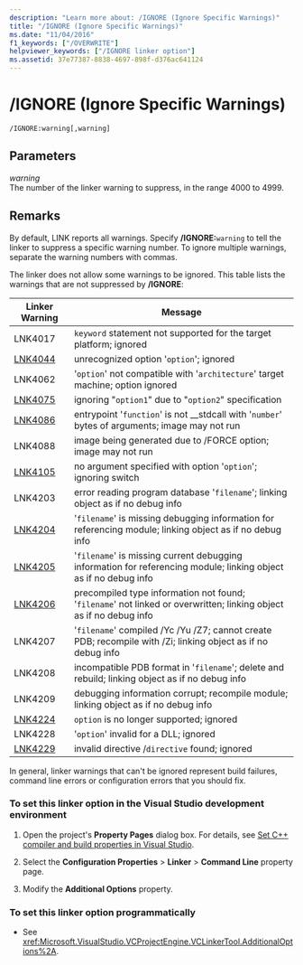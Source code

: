 ```yaml
---
description: "Learn more about: /IGNORE (Ignore Specific Warnings)"
title: "/IGNORE (Ignore Specific Warnings)"
ms.date: "11/04/2016"
f1_keywords: ["/OVERWRITE"]
helpviewer_keywords: ["/IGNORE linker option"]
ms.assetid: 37e77387-8838-4697-898f-d376ac641124
---
```

# /IGNORE (Ignore Specific Warnings)

```
/IGNORE:warning[,warning]
```

## Parameters

*warning*<br/>
The number of the linker warning to suppress, in the range 4000 to 4999.

## Remarks

By default, LINK reports all warnings. Specify **/IGNORE:**`warning` to tell the linker to suppress a specific warning number. To ignore multiple warnings, separate the warning numbers with commas.

The linker does not allow some warnings to be ignored. This table lists the warnings that are not suppressed by **/IGNORE**:

| Linker Warning | Message |
|--------------------|-|
|LNK4017|`keyword` statement not supported for the target platform; ignored|
|[LNK4044](../../error-messages/tool-errors/linker-tools-warning-lnk4044.md)|unrecognized option '`option`'; ignored|
|LNK4062|'`option`' not compatible with '`architecture`' target machine; option ignored|
|[LNK4075](../../error-messages/tool-errors/linker-tools-warning-lnk4075.md)|ignoring "`option1`" due to "`option2`" specification|
|[LNK4086](../../error-messages/tool-errors/linker-tools-warning-lnk4086.md)|entrypoint '`function`' is not __stdcall with '`number`' bytes of arguments; image may not run|
|LNK4088|image being generated due to /FORCE option; image may not run|
|[LNK4105](../../error-messages/tool-errors/linker-tools-warning-lnk4105.md)|no argument specified with option '`option`'; ignoring switch|
|LNK4203|error reading program database '`filename`'; linking object as if no debug info|
|[LNK4204](../../error-messages/tool-errors/linker-tools-warning-lnk4204.md)|'`filename`' is missing debugging information for referencing module; linking object as if no debug info|
|[LNK4205](../../error-messages/tool-errors/linker-tools-warning-lnk4205.md)|'`filename`' is missing current debugging information for referencing module; linking object as if no debug info|
|[LNK4206](../../error-messages/tool-errors/linker-tools-warning-lnk4206.md)|precompiled type information not found; '`filename`' not linked or overwritten; linking object as if no debug info|
|LNK4207|'`filename`' compiled /Yc /Yu /Z7; cannot create PDB; recompile with /Zi; linking object as if no debug info|
|LNK4208|incompatible PDB format in '`filename`'; delete and rebuild; linking object as if no debug info|
|LNK4209|debugging information corrupt; recompile module; linking object as if no debug info|
|[LNK4224](../../error-messages/tool-errors/linker-tools-warning-lnk4224.md)|`option` is no longer supported; ignored|
|LNK4228|'`option`' invalid for a DLL; ignored|
|[LNK4229](../../error-messages/tool-errors/linker-tools-warning-lnk4229.md)|invalid directive /`directive` found; ignored|

In general, linker warnings that can't be ignored represent build failures, command line errors or configuration errors that you should fix.

### To set this linker option in the Visual Studio development environment

1. Open the project's **Property Pages** dialog box. For details, see [Set C++ compiler and build properties in Visual Studio](../working-with-project-properties.md).

1. Select the **Configuration Properties** > **Linker** > **Command Line** property page.

1. Modify the **Additional Options** property.

### To set this linker option programmatically

- See <xref:Microsoft.VisualStudio.VCProjectEngine.VCLinkerTool.AdditionalOptions%2A>.
